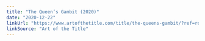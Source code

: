 ```yaml
---
title: "The Queen’s Gambit (2020)"
date: "2020-12-22"
linkUrl: "https://www.artofthetitle.com/title/the-queens-gambit/?ref=rogerwong.me"
linkSource: "Art of the Title"
---
```



